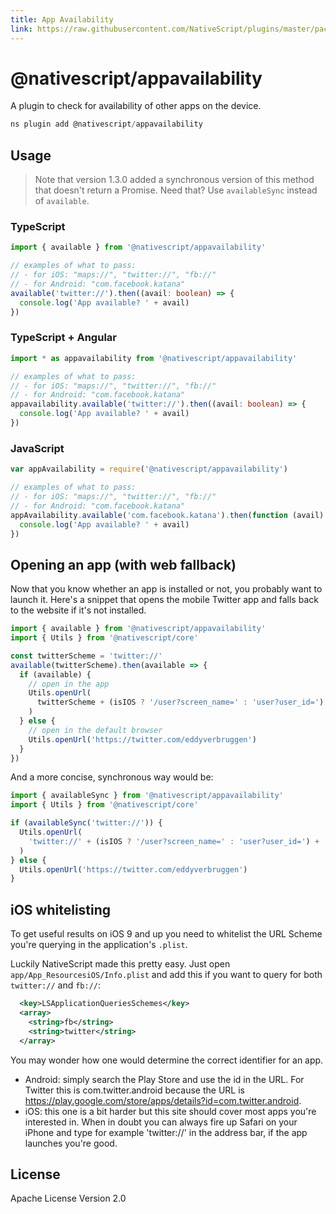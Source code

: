 ```yaml
---
title: App Availability
link: https://raw.githubusercontent.com/NativeScript/plugins/master/packages/appavailability/README.md
---
```


# @nativescript/appavailability

A plugin to check for availability of other apps on the device.

```javascript
ns plugin add @nativescript/appavailability
```

## Usage

> Note that version 1.3.0 added a synchronous version of this method that doesn't return a Promise. Need that? Use `availableSync` instead of `available`.

### TypeScript

```typescript
import { available } from '@nativescript/appavailability'

// examples of what to pass:
// - for iOS: "maps://", "twitter://", "fb://"
// - for Android: "com.facebook.katana"
available('twitter://').then((avail: boolean) => {
  console.log('App available? ' + avail)
})
```

### TypeScript + Angular

```typescript
import * as appavailability from '@nativescript/appavailability'

// examples of what to pass:
// - for iOS: "maps://", "twitter://", "fb://"
// - for Android: "com.facebook.katana"
appavailability.available('twitter://').then((avail: boolean) => {
  console.log('App available? ' + avail)
})
```

### JavaScript

```js
var appAvailability = require('@nativescript/appavailability')

// examples of what to pass:
// - for iOS: "maps://", "twitter://", "fb://"
// - for Android: "com.facebook.katana"
appAvailability.available('com.facebook.katana').then(function (avail) {
  console.log('App available? ' + avail)
})
```

## Opening an app (with web fallback)

Now that you know whether an app is installed or not, you probably want to launch it.
Here's a snippet that opens the mobile Twitter app and falls back to the website if it's not installed.

```typescript
import { available } from '@nativescript/appavailability'
import { Utils } from '@nativescript/core'

const twitterScheme = 'twitter://'
available(twitterScheme).then(available => {
  if (available) {
    // open in the app
    Utils.openUrl(
      twitterScheme + (isIOS ? '/user?screen_name=' : 'user?user_id=') + 'eddyverbruggen'
    )
  } else {
    // open in the default browser
    Utils.openUrl('https://twitter.com/eddyverbruggen')
  }
})
```

And a more concise, synchronous way would be:

```typescript
import { availableSync } from '@nativescript/appavailability'
import { Utils } from '@nativescript/core'

if (availableSync('twitter://')) {
  Utils.openUrl(
    'twitter://' + (isIOS ? '/user?screen_name=' : 'user?user_id=') + 'eddyverbruggen'
  )
} else {
  Utils.openUrl('https://twitter.com/eddyverbruggen')
}
```

## iOS whitelisting

To get useful results on iOS 9 and up you need to whitelist the URL Scheme
you're querying in the application's `.plist`.

Luckily NativeScript made this pretty easy. Just open `app/App_ResourcesiOS/Info.plist`
and add this if you want to query for both `twitter://` and `fb://`:

```xml
  <key>LSApplicationQueriesSchemes</key>
  <array>
    <string>fb</string>
    <string>twitter</string>
  </array>
```

You may wonder how one would determine the correct identifier for an app.

- Android: simply search the Play Store and use the id in the URL. For Twitter this is com.twitter.android because the URL is https://play.google.com/store/apps/details?id=com.twitter.android.
- iOS: this one is a bit harder but this site should cover most apps you're interested in. When in doubt you can always fire up Safari on your iPhone and type for example 'twitter://' in the address bar, if the app launches you're good.

## License

Apache License Version 2.0
